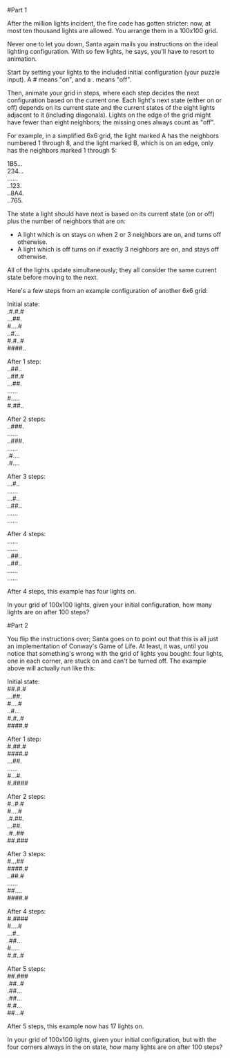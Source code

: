 #Part 1

After the million lights incident, the fire code has gotten stricter: now, at most ten thousand lights are allowed. You arrange them in a 100x100 grid.

Never one to let you down, Santa again mails you instructions on the ideal lighting configuration. With so few lights, he says, you'll have to resort to animation.

Start by setting your lights to the included initial configuration (your puzzle input). A # means "on", and a . means "off".

Then, animate your grid in steps, where each step decides the next configuration based on the current one. Each light's next state (either on or off) depends on its current state and the current states of the eight lights adjacent to it (including diagonals). Lights on the edge of the grid might have fewer than eight neighbors; the missing ones always count as "off".

For example, in a simplified 6x6 grid, the light marked A has the neighbors numbered 1 through 8, and the light marked B, which is on an edge, only has the neighbors marked 1 through 5:

1B5... <br />
234... <br />
...... <br />
..123. <br />
..8A4. <br />
..765. <br />

The state a light should have next is based on its current state (on or off) plus the number of neighbors that are on:

- A light which is on stays on when 2 or 3 neighbors are on, and turns off otherwise.
- A light which is off turns on if exactly 3 neighbors are on, and stays off otherwise.

All of the lights update simultaneously; they all consider the same current state before moving to the next.

Here's a few steps from an example configuration of another 6x6 grid:

Initial state: <br />
.\#.\#.\# <br />
...\#\#. <br />
\#....\# <br />
..\#... <br />
\#.\#..\# <br />
\#\#\#\#.. <br />

After 1 step: <br />
..\#\#.. <br />
..\#\#.\# <br />
...\#\#. <br />
...... <br />
\#..... <br />
\#.\#\#.. <br />

After 2 steps: <br />
..\#\#\#. <br />
...... <br />
..\#\#\#. <br />
...... <br />
.\#.... <br />
.\#.... <br />

After 3 steps: <br />
...\#.. <br />
...... <br />
...\#.. <br />
..\#\#.. <br />
...... <br />
...... <br />

After 4 steps: <br />
...... <br />
...... <br />
..\#\#.. <br />
..\#\#.. <br />
...... <br />
...... <br />

After 4 steps, this example has four lights on.

In your grid of 100x100 lights, given your initial configuration, how many lights are on after 100 steps?

#Part 2

You flip the instructions over; Santa goes on to point out that this is all just an implementation of Conway's Game of Life. At least, it was, until you notice that something's wrong with the grid of lights you bought: four lights, one in each corner, are stuck on and can't be turned off. The example above will actually run like this:

Initial state: <br />
\#\#.\#.\# <br />
...\#\#. <br />
\#....\# <br />
..\#... <br />
\#.\#..\# <br />
\#\#\#\#.\# <br />

After 1 step: <br />
\#.\#\#.\# <br />
\#\#\#\#.\# <br />
...\#\#. <br />
...... <br />
\#...\#. <br />
\#.\#\#\#\# <br />

After 2 steps: <br />
\#..\#.\# <br />
\#....\# <br />
.\#.\#\#. <br />
...\#\#. <br />
.\#..\#\# <br />
\#\#.\#\#\# <br />

After 3 steps: <br />
\#...\#\# <br />
\#\#\#\#.\# <br />
..\#\#.\# <br />
...... <br />
\#\#.... <br />
\#\#\#\#.\# <br />

After 4 steps: <br />
\#.\#\#\#\# <br />
\#....\# <br />
...\#.. <br />
.\#\#... <br />
\#..... <br />
\#.\#..\# <br />

After 5 steps: <br />
\#\#.\#\#\# <br />
.\#\#..\# <br />
.\#\#... <br />
.\#\#... <br />
\#.\#... <br />
\#\#...\# <br />

After 5 steps, this example now has 17 lights on.

In your grid of 100x100 lights, given your initial configuration, but with the four corners always in the on state, how many lights are on after 100 steps?
